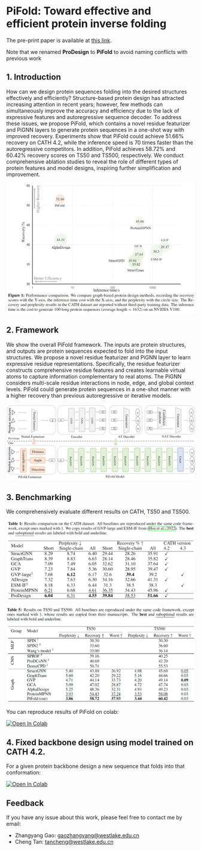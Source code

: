 # PiFold: Toward effective and efficient protein inverse folding

The pre-print paper is available at [this link](https://github.com/A4Bio/ProDesign/blob/main/assets/PiFold_arxiv.pdf).

Note that we renamed **ProDesign** to **PiFold** to avoid naming conflicts with previous work



## 1. Introduction
How can we design protein sequences folding into the desired structures effectively and efficiently? Structure-based protein design has attracted increasing attention in recent years; however, few methods can simultaneously improve the accuracy and efficiency due to the lack of expressive features and autoregressive sequence decoder. To address these issues, we propose PiFold, which contains a novel residue featurizer and PiGNN layers to generate protein sequences in a one-shot way with improved recovery. Experiments show that PiFold could achieve 51.66\% recovery on CATH 4.2, while the inference speed is 70 times faster than the autoregressive competitors. In addition, PiFold achieves 58.72\% and 60.42\% recovery scores on TS50 and TS500, respectively. We conduct comprehensive ablation studies to reveal the role of different types of protein features and model designs, inspiring further simplification and improvement.

<p align="center">
  <img src='./assets/acc_speed2.png' width="600">
</p>

## 2. Framework
We show the overall PiFold framework. The inputs are protein structures, and outputs are protein sequences expected to fold into the input structures. We propose a novel residue featurizer and PiGNN layer to learn expressive residue representations. Specifically, the residue featurizer constructs comprehensive residue features and creates learnable virtual atoms to capture information complementary to real atoms. The PiGNN 
considers multi-scale residue interactions in node, edge, and global context levels. PiFold could generate protein sequences in a one-shot manner with a higher recovery than previous autoregressive or iterative models.

<p align="center">
  <img src='./assets/framework.png' width="600">
</p>

## 3. Benchmarking
We comprehensively evaluate different results on CATH, TS50 and TS500. 

<p align="center">
  <img src='./assets/results_CATH.png' width="600">
</p>

<p align="center">
  <img src='./assets/results_TS.png' width="600">
</p>

You can reproduce results of PiFold on colab:

<a href="https://colab.research.google.com/drive/1HgXQCbsoK09mcVZmPgIWlCczY64l0iIX?usp=sharing" target="_parent"><img src="https://colab.research.google.com/assets/colab-badge.svg" alt="Open In Colab"/></a>



<!-- ## 3. Model Zoom -->

## 4. Fixed backbone design using model trained on CATH 4.2.
For a given protein backbone design a new sequence that folds into that conformation: 


<a href="https://colab.research.google.com/drive/1z6vpKA5L1iAmBLfREbmy8VNOtDYlkY4Q?usp=sharing" target="_parent"><img src="https://colab.research.google.com/assets/colab-badge.svg" alt="Open In Colab"/></a>
<!-- [[Colab]](https://colab.research.google.com/drive/1z6vpKA5L1iAmBLfREbmy8VNOtDYlkY4Q?usp=sharing) -->

## Feedback
If you have any issue about this work, please feel free to contact me by email: 
* Zhangyang Gao: gaozhangyang@westlake.edu.cn
* Cheng Tan: tancheng@westlake.edu.cn
